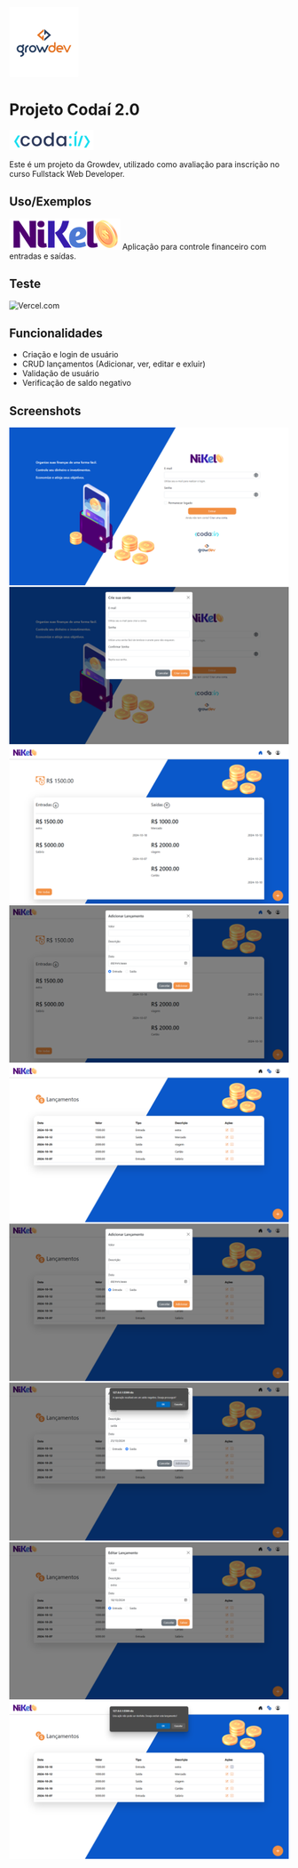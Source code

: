 <img src="./public/assets/images/growdev-logo.png" alt="Growdev" />  

# Projeto Codaí 2.0

<img src="./public/assets/images/codai-logo.png" alt="Codaí" />     

Este é um projeto da Growdev, utilizado como avaliação para inscrição no curso Fullstack Web Developer.  

## Uso/Exemplos

<img src="./public/assets/images/nikel-logo.png" alt="Nikel" />
Aplicação para controle financeiro com entradas e saídas.


## Teste
![Vercel.com](https://codai-2-0.vercel.app/)


## Funcionalidades

- Criação e login de usuário
- CRUD lançamentos (Adicionar, ver, editar e exluir)
- Validação de usuário
- Verificação de saldo negativo


## Screenshots


<div style="text-align: center;">
    <img src="./public/assets/preview/login.png" alt="Tela de Login" />
    <img src="./public/assets/preview/signup.png" alt="Tela de Cadastro" />
    <img src="./public/assets/preview/home.png" alt="Tela Inicial" />
    <img src="./public/assets/preview/home_add.png" alt="Adicionar Lançamento" />
    <img src="./public/assets/preview/transactions.png" alt="Transações" />
    <img src="./public/assets/preview/transactions_add.png" alt="Adicionar Transação" />
    <img src="./public/assets/preview/confirm.png" alt="Confirmação de Exclusão" />
    <img src="./public/assets/preview/transactions_edit.png" alt="Editar Transação" />
    <img src="./public/assets/preview/transactions_delete.png" alt="Excluir Transação" />
</div>
